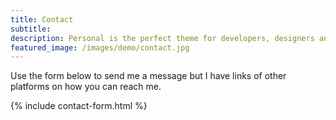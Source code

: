 ```yaml
---
title: Contact
subtitle: 
description: Personal is the perfect theme for developers, designers and other creatives.
featured_image: /images/demo/contact.jpg
---
```


<p class="spacer1">Use the form below to send me a message but I have links of other platforms on how you can reach me.</p>

{% include contact-form.html %}

